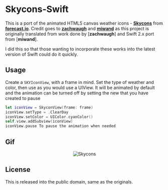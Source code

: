 # Skycons-Swift

This is a port of the animated HTML5 canvas weather icons - [**Skycons**](http://darkskyapp.github.io/skycons/) from [**forecast.io**](http://forecast.io). Credit goes to [**zachwaugh**](https://github.com/zachwaugh/cocoa-skycons) and [**miwand**](https://github.com/miwand/Skycons-Swift) as this project is originally translated from work done by [**zachwaugh**] and Swift 2.x port from [**miwand**].

I did this so that those wanting to incorporate these works into the latest version of Swift could do it quickly.

## Usage

Create a `SKYIconView`, with a frame in mind. Set the type of weather and color, then use as you would use a UIView. It will be animated by default and the animation can be turned off by setting the new that you have created to pause 

```Swift
let iconView = SkyconView(frame: frame)
iconView.setType = .ClearDay
iconView.setColor = UIColor.cyanColor()
self.view.addSubview(iconView)
iconView.pause To pause the animation when needed
```

## Gif

<p align="center">
  <img src="https://github.com/marklise/Skycons-Swift/blob/master/skycons-Gif.gif" alt="Skycons"/>
</p>


## License

This is released into the public domain, same as the originals.
